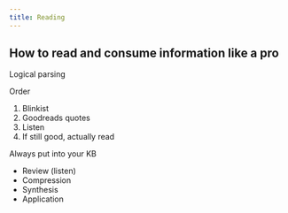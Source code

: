 ```yaml
---
title: Reading
---
```


## How to read and consume information like a pro

Logical parsing

Order
1. Blinkist
2. Goodreads quotes
3. Listen
4. If still good, actually read

Always put into your KB

- Review (listen)
- Compression
- Synthesis
- Application
